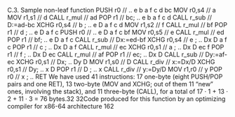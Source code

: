 C.3. Sample non-leaf function
PUSH r0 // .. e b a f c d bc
MOV r0,s4 // a
MOV r1,s1 // d
CALL r_mul // ad
POP r1 // bc; .. e b a f c d
CALL r_sub // D:=ad-bc
XCHG r0,s4 // b ; .. e D a f c d
MOV r1,s2 // f
CALL r_mul // bf
POP r1 // d ; .. e D a f c
PUSH r0 // .. e D a f c bf
MOV r0,s5 // e
CALL r_mul // ed
POP r1 // bf; .. e D a f c
CALL r_sub // Dx:=ed-bf
XCHG r0,s4 // e ; .. Dx D a f c
POP r1 // c ; .. Dx D a f
CALL r_mul // ec
XCHG r0,s1 // a ; .. Dx D ec f
POP r1 // f ; .. Dx D ec
CALL r_mul // af
POP r1 // ec; .. Dx D
CALL r_sub // Dy:=af-ec
XCHG r0,s1 // Dx; .. Dy D
MOV r1,s0 // D
CALL r_div // x:=Dx/D
XCHG r0,s1 // Dy; .. x D
POP r1 // D ; .. x
CALL r_div // y:=Dy/D
MOV r1,r0 // y
POP r0 // x ; ..
RET
We have used 41 instructions: 17 one-byte (eight PUSH/POP pairs and one
RET), 13 two-byte (MOV and XCHG; out of them 11 “new” ones, involving the
stack), and 11 three-byte (CALL), for a total of 17 · 1 + 13 · 2 + 11 · 3 = 76
bytes.32
32Code produced for this function by an optimizing compiler for x86-64 architecture
162

